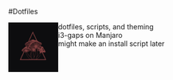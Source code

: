 #Dotfiles
<p>
  <img align="left" src="wallpaper/wall1.png" width="100"/> 
  dotfiles, scripts, and theming <br>
  i3-gaps on Manjaro <br>
  might make an install script later
</p>
